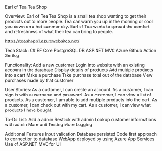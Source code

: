 Earl of Tea Tea Shop

Overview:
Earl of Tea Tea Shop is a small tea shop wanting to get their products out to more people. Tea can warm you up in the morning or cool you down on a hot summer day. Earl of Tea wants to spread the comfort and refreshness of what their tea can bring to people.

https://teashopp1.azurewebsites.net/

Tech Stack: 
C#
EF Core
PostgreSQL DB
ASP.NET MVC
Azure
Github Action
Serilog

Functionality:
Add a new customer 
Login into website with an existing account in the database
Display details of products
Add multiple products into a cart
Make a purchase 
Take purchase total out of the database 
View purchases made by that customer

User Stories:
As a customer, I can create an account.
As a customer, I can sign in with a username and password.
As a customer, I can view a list of products.
As a customer, I am able to add multiple products into the cart.
As a customer, I can check out with my cart.
As a customer, I can view what products I have bought.

To-Do List:
Add a admin
Restock with admin 
Lookup customer informations with admin
More unit Testing
More Logging

Additional Features
Input validation
Database persisted
Code first approach to connection to database
WebApp deployed by using Azure App Services
Use of ASP.NET MVC for UI
